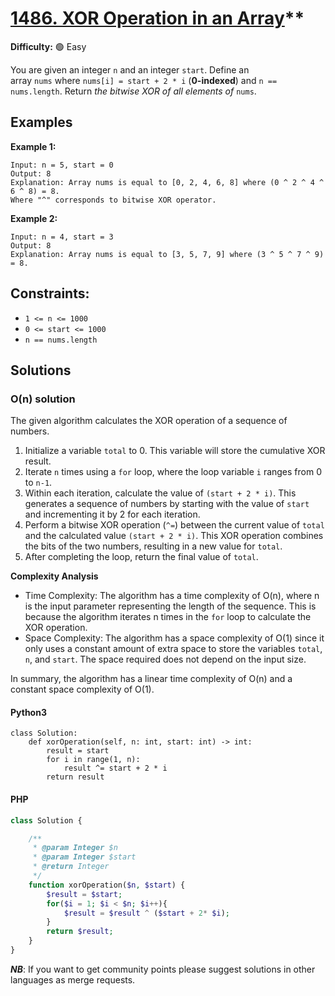 # [1486. XOR Operation in an Array](https://leetcode.com/problems/xor-operation-in-an-array/)**

**Difficulty:** :green_circle: Easy

You are given an integer `n` and an integer `start`.
Define an array `nums` where `nums[i] = start + 2 * i` (**0-indexed**) and `n == nums.length`.
Return *the bitwise XOR of all elements of* `nums`.

## Examples

**Example 1:**

```
Input: n = 5, start = 0
Output: 8
Explanation: Array nums is equal to [0, 2, 4, 6, 8] where (0 ^ 2 ^ 4 ^ 6 ^ 8) = 8.
Where "^" corresponds to bitwise XOR operator.

```

**Example 2:**

```
Input: n = 4, start = 3
Output: 8
Explanation: Array nums is equal to [3, 5, 7, 9] where (3 ^ 5 ^ 7 ^ 9) = 8.

```

## Constraints:
- `1 <= n <= 1000`
- `0 <= start <= 1000`
- `n == nums.length`


## Solutions

### O(n) solution

The given algorithm calculates the XOR operation of a sequence of numbers.

1. Initialize a variable `total` to 0. This variable will store the cumulative XOR result.
2. Iterate `n` times using a `for` loop, where the loop variable `i` ranges from 0 to `n-1`.
3. Within each iteration, calculate the value of `(start + 2 * i)`. This generates a sequence of numbers by starting with the value of `start` and incrementing it by 2 for each iteration.
4. Perform a bitwise XOR operation (`^=`) between the current value of `total` and the calculated value `(start + 2 * i)`. This XOR operation combines the bits of the two numbers, resulting in a new value for `total`.
5. After completing the loop, return the final value of `total`.

**Complexity Analysis**

- Time Complexity: The algorithm has a time complexity of O(n), where n is the input parameter representing the length of the sequence. This is because the algorithm iterates n times in the `for` loop to calculate the XOR operation.
- Space Complexity: The algorithm has a space complexity of O(1) since it only uses a constant amount of extra space to store the variables `total`, `n`, and `start`. The space required does not depend on the input size.

In summary, the algorithm has a linear time complexity of O(n) and a constant space complexity of O(1).

#### Python3

```python3
class Solution:
    def xorOperation(self, n: int, start: int) -> int:
        result = start
        for i in range(1, n):
            result ^= start + 2 * i
        return result
```

#### PHP

```php
class Solution {

    /**
     * @param Integer $n
     * @param Integer $start
     * @return Integer
     */
    function xorOperation($n, $start) {
        $result = $start;
        for($i = 1; $i < $n; $i++){
            $result = $result ^ ($start + 2* $i);
        }
        return $result;
    }
}
```
***NB***: If you want to get community points please suggest solutions in other languages as merge requests.
